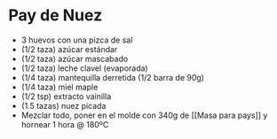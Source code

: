 # Pay de Nuez

- 3 huevos con una pizca de sal
- (1/2 taza) azúcar estándar
- (1/2 taza) azúcar mascabado
- (1/2 taza) leche clavel (evaporada)
- (1/4 taza) mantequilla derretida (1/2 barra de 90g)
- (1/4 taza) miel maple
- (1/2 tsp) extracto vainilla
- (1.5 tazas) nuez picada
- Mezclar todo, poner en el molde con 340g de [[Masa para pays]] y hornear 1 hora @ 180ºC